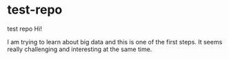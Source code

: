 # test-repo
test repo
Hi!

I am trying to learn about big data and this is one of the first steps. It seems really challenging and interesting at the same time.
